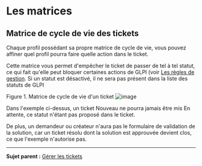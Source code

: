 Les matrices
============

Matrice de cycle de vie des tickets
-----------------------------------

Chaque profil possédant sa propre matrice de cycle de vie, vous pouvez affiner quel profil pourra faire quelle action dans le ticket.

Cette matrice vous permet d'empêcher le ticket de passer de tel à tel statut, ce qui fait qu'elle peut bloquer certaines actions de GLPI (voir [Les règles de gestion](index.php?fr/04_Module_Assistance/04_Tickets/01_Règles_de_gestion.md).
Si un statut est désactivé, il ne sera pas présent dans la liste des statuts de GLPI

Figure 1. Matrice de cycle de vie d'un ticket
![image](docs/image/CycleVieTicket.png)

Dans l'exemple ci-dessus, un ticket Nouveau ne pourra jamais être mis En attente, ce statut n'étant pas proposé dans le ticket.

De plus, un demandeur ou créateur n'aura pas le formulaire de validation de la solution, car un ticket résolu dont la solution est approuvée devient clos, ce que l'exemple n'autorise pas.


--------
**Sujet parent :** [Gérer les tickets](index.php?fr/04_Module_Assistance/04_Tickets/03_Gérer_les_tickets.md "Les tickets dans GLPI, caractéristiques et utilisation")

